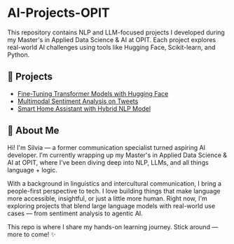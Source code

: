 # AI-Projects-OPIT

This repository contains NLP and LLM-focused projects I developed during my Master's in Applied Data Science & AI at OPIT. Each project explores real-world AI challenges using tools like Hugging Face, Scikit-learn, and Python.

## 📂 Projects

- [Fine-Tuning Transformer Models with Hugging Face](./Sentiment-Analysis)
- [Multimodal Sentiment Analysis on Tweets](./Multimodal-Sentiment-Analysis)
- [Smart Home Assistant with Hybrid NLP Model](./Smart-Home-NLP-Assistant)

## 🚀 About Me

Hi! I'm Silvia — a former communication specialist turned aspiring AI developer. I’m currently wrapping up my Master's in Applied Data Science & AI at OPIT, where I’ve been diving deep into NLP, LLMs, and all things language + logic.

With a background in linguistics and intercultural communication, I bring a people-first perspective to tech. I love building things that make language more accessible, insightful, or just a little more human. Right now, I'm exploring projects that blend large language models with real-world use cases — from sentiment analysis to agentic AI.

This repo is where I share my hands-on learning journey. Stick around — more to come! ✨
